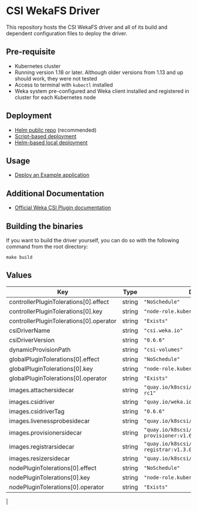 # CSI WekaFS Driver

This repository hosts the CSI WekaFS driver and all of its build and dependent configuration files to deploy the driver.

## Pre-requisite
- Kubernetes cluster
- Running version 1.18 or later. Although older versions from 1.13 and up should work, they were not tested
- Access to terminal with `kubectl` installed
- Weka system pre-configured and Weka client installed and registered in cluster for each Kubernetes node

## Deployment
- [Helm public repo](https://artifacthub.io/packages/helm/csi-wekafs/csi-wekafsplugin) (recommended)
- [Script-based deployment](docs/deploy.md)
- [Helm-based local deployment](deploy/helm/csi-wekafsplugin/LOCAL.md)

## Usage
- [Deploy an Example application](docs/usage.md)

## Additional Documentation
- [Official Weka CSI Plugin documentation](https://docs.weka.io/appendix/weka-csi-plugin)

## Building the binaries
If you want to build the driver yourself, you can do so with the following command from the root directory:

```shell
make build
```

## Values

| Key | Type | Default | Description |
|-----|------|---------|-------------|
| controllerPluginTolerations[0].effect | string | `"NoSchedule"` |  |
| controllerPluginTolerations[0].key | string | `"node-role.kubernetes.io/master"` |  |
| controllerPluginTolerations[0].operator | string | `"Exists"` |  |
| csiDriverName | string | `"csi.weka.io"` |  |
| csiDriverVersion | string | `"0.6.6"` |  |
| dynamicProvisionPath | string | `"csi-volumes"` |  |
| globalPluginTolerations[0].effect | string | `"NoSchedule"` |  |
| globalPluginTolerations[0].key | string | `"node-role.kubernetes.io/master"` |  |
| globalPluginTolerations[0].operator | string | `"Exists"` |  |
| images.attachersidecar | string | `"quay.io/k8scsi/csi-attacher:v3.0.0-rc1"` |  |
| images.csidriver | string | `"quay.io/weka.io/csi-wekafs"` |  |
| images.csidriverTag | string | `"0.6.6"` |  |
| images.livenessprobesidecar | string | `"quay.io/k8scsi/livenessprobe:v2.2.0"` |  |
| images.provisionersidecar | string | `"quay.io/k8scsi/csi-provisioner:v1.6.0"` |  |
| images.registrarsidecar | string | `"quay.io/k8scsi/csi-node-driver-registrar:v1.3.0"` |  |
| images.resizersidecar | string | `"quay.io/k8scsi/csi-resizer:v0.5.0"` |  |
| nodePluginTolerations[0].effect | string | `"NoSchedule"` |  |
| nodePluginTolerations[0].key | string | `"node-role.kubernetes.io/master"` |  |
| nodePluginTolerations[0].operator | string | `"Exists"` |  |
| 